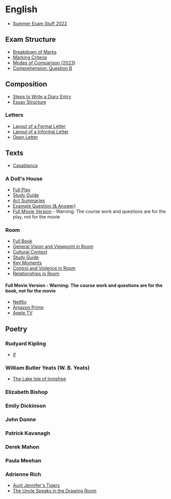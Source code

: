 # English
- [Summer Exam Stuff 2022]()
## Exam Structure
- [Breakdown of Marks]()
- [Marking Criteria]()
- [Modes of Comparison (2023)]()
- [Comprehension: Question B]()
## Composition
- [Steps to Write a Diary Entry]()
- [Essay Structure]()
### Letters
- [Layout of a Formal Letter]()
- [Layout of a Informal Letter]()
- [Open Letter]()
## Texts
- [Casablanca]()
### A Doll's House
- [Full Play]()
- [Study Guide]()
- [Act Summaries]()
- [Example Question (& Answer)]()
- [Full Movie Version]() - Warning: The course work and questions are for the play, not for the movie
### Room
- [Full Book]()
- [General Vision and Viewpoint in Room]()
- [Cultural Context]()
- [Study Guide]()
- [Key Moments]()
- [Control and Violence in Room]()
- [Relationships in Room]()
#### Full Movie Version - Warning: The course work and questions are for the book, not for the movie
- [Netflix](https://www.netflix.com/ca/title/80073823) 
- [Amazon Prime](https://www.primevideo.com/detail/0FBAC1VTAGPV8WG67VEQGKOQ7D/ref=atv_dl_rdr) 
- [Apple TV](https://tv.apple.com/ie/movie/room/umc.cmc.4qedzhrvrx38fydedbko7xr0l?at=1000l3V2&ct=effeteHalicore&playableId=tvs.sbd.9001%3A1070286534)
## Poetry <!--Where to find poems: [https://www.poetryfoundation.org/](https://www.poetryfoundation.org/)-->
### Rudyard Kipling
- [If]()
### William Butler Yeats (W. B. Yeats)
- [The Lake Isle of Innisfree]()
### Elizabeth Bishop
### Emily Dickinson
### John Donne
### Patrick Kavanagh
### Derek Mahon
### Paula Meehan
### Adrienne Rich
- [Aunt Jennifer's Tigers]()
- [The Uncle Speaks in the Drawing Room]()